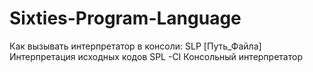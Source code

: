 # Sixties-Program-Language
Как вызывать интерпретатор в консоли:
SLP [Путь_Файла] Интерпретация исходных кодов
SPL -CI Консольный интерпретатор
